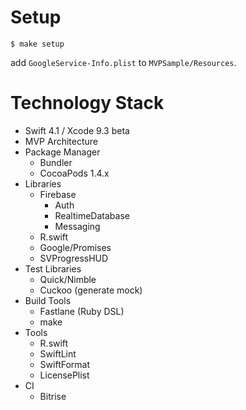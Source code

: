 # Setup

```
$ make setup
```

add `GoogleService-Info.plist` to `MVPSample/Resources`.

# Technology Stack

- Swift 4.1 / Xcode 9.3 beta
- MVP Architecture
- Package Manager
    - Bundler
    - CocoaPods 1.4.x
- Libraries
    - Firebase
        - Auth
        - RealtimeDatabase
        - Messaging
    - R.swift
    - Google/Promises
    - SVProgressHUD
- Test Libraries
    - Quick/Nimble
    - Cuckoo (generate mock)
- Build Tools
    - Fastlane (Ruby DSL)
    - make
- Tools
    - R.swift
    - SwiftLint
    - SwiftFormat
    - LicensePlist
- CI
    - Bitrise

